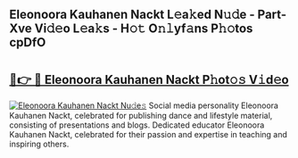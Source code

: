 ## Eleonoora Kauhanen Nackt L𝚎a𝚔ed N𝚞𝚍e - Part-Xve Vi𝚍𝚎o L𝚎a𝚔s - H𝚘𝚝 O𝚗𝚕yf𝚊ns P𝚑𝚘tos cpDfO

# <h2><a href="http://kf27tf.oniu.top/?m=Eleonoora+Kauhanen+Nackt">🔗👉 🔴 Eleonoora Kauhanen Nackt P𝚑ot𝚘𝚜 V𝚒d𝚎o</a></h2>

[![Eleonoora Kauhanen Nackt Nu𝚍e𝚜](https://i.imgur.com/0qMVB7G.gif)](http://kf27tf.oniu.top/?m=Eleonoora+Kauhanen+Nackt)
Social media personality Eleonoora Kauhanen Nackt, celebrated for publishing dance and lifestyle material, consisting of presentations and blogs. Dedicated educator Eleonoora Kauhanen Nackt, celebrated for their passion and expertise in teaching and inspiring others.  
